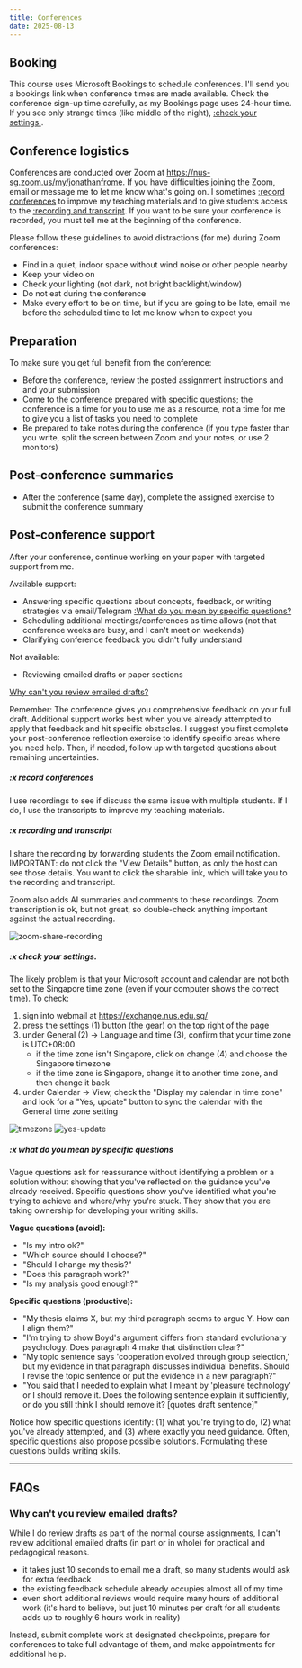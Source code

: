 ```yaml
---
title: Conferences
date: 2025-08-13
---
```

## Booking

This course uses Microsoft Bookings to schedule conferences. I'll send you a bookings link when conference times are made available.  Check the conference sign-up time carefully, as my Bookings page uses 24-hour time. If you see only strange times (like middle of the night), [:check your settings.](#x-checkyoursettings).

## Conference logistics

Conferences are conducted over Zoom at <https://nus-sg.zoom.us/my/jonathanfrome>. If you have difficulties joining the Zoom, email or message me to let me know what's going on. I sometimes [:record conferences](#x-recordconferences) to improve my teaching materials and to give students access to the [:recording and transcript](#x-recordingandtranscript). If you want to be sure your conference is recorded, you must tell me at the beginning of the conference.

Please follow these guidelines to avoid distractions (for me) during Zoom conferences:

- Find in a quiet, indoor space without wind noise or other people nearby
- Keep your video on
- Check your lighting (not dark, not bright backlight/window)
- Do not eat during the conference
- Make every effort to be on time, but if you are going to be late, email me before the scheduled time to let me know when to expect you

## Preparation

To make sure you get full benefit from the conference:

- Before the conference, review the posted assignment instructions and and your submission
- Come to the conference prepared with specific questions; the conference is a time for you to use me as a resource, not a time for me to give you a list of tasks you need to complete
- Be prepared to take notes during the conference (if you type faster than you write, split the screen between Zoom and your notes, or use 2 monitors)

## Post-conference summaries

- After the conference (same day), complete the assigned exercise to submit the conference summary

## Post-conference support

After your conference, continue working on your paper with targeted support from me.

Available support:

- Answering specific questions about concepts, feedback, or writing strategies via email/Telegram <span class="smaller-text"> [:What do you mean by specific questions?](#x-what-do-you-mean-by-specific-questions) </span>
- Scheduling additional meetings/conferences as time allows (not that conference weeks are busy, and I can't meet on weekends)
- Clarifying conference feedback you didn't fully understand

Not available:

- Reviewing emailed drafts or paper sections

[Why can't you review emailed drafts?](/course-ntw2029/course-info/conferences/#why-cant-you-review-emailed-drafts)

Remember: The conference gives you comprehensive feedback on your full draft. Additional support works best when you've already attempted to apply that feedback and hit specific obstacles. I suggest you first complete your post-conference reflection exercise to identify specific areas where you need help. Then, if needed, follow up with targeted questions about remaining uncertainties.

##### :x record conferences

I use recordings to see if discuss the same issue with multiple students. If I do, I use the transcripts  to improve my teaching materials.

##### :x recording and transcript

I share the recording by forwarding students the Zoom email notification. IMPORTANT: do not click the "View Details" button, as only the host can see those details. You want to click the sharable link, which will take you to the recording and transcript.

Zoom also adds AI summaries and comments to these recordings. Zoom transcription is ok, but not great, so double-check anything important against the actual recording.

![zoom-share-recording](/images/zoom_share_recording.png)

##### :x check your settings.

The likely problem is that your Microsoft account and calendar are not both set to the Singapore time zone (even if your computer shows the correct time). To check:

1. sign into webmail at https://exchange.nus.edu.sg/
2. press the settings (1) button (the gear) on the top right of the page
3. under General (2) → Language and time (3), confirm that your time zone is UTC+08:00
   - if the time zone isn't Singapore, click on change (4) and choose the Singapore timezone
   - if the time zone is Singapore, change it to another time zone, and then change it back
4. under Calendar → View, check the "Display my calendar in time zone" and look for a "Yes, update" button to sync the calendar with the General time zone setting

![timezone](/images/timezone.png)
![yes-update](/images/yes-update.png)

##### :x what do you mean by specific questions

Vague questions ask for reassurance without identifying a problem or a solution without showing that you've reflected on the guidance you've already received. Specific questions show you've identified what you're trying to achieve and where/why you're stuck. They show that you are taking ownership for developing your writing skills.

**Vague questions (avoid):**

- "Is my intro ok?"
- "Which source should I choose?"
- "Should I change my thesis?"
- "Does this paragraph work?"
- "Is my analysis good enough?"

**Specific questions (productive):**

- "My thesis claims X, but my third paragraph seems to argue Y. How can I align them?"
- "I'm trying to show Boyd's argument differs from standard evolutionary psychology. Does paragraph 4 make that distinction clear?"
- "My topic sentence says 'cooperation evolved through group selection,' but my evidence in that paragraph discusses individual benefits. Should I revise the topic sentence or put the evidence in a new paragraph?"
- "You said that I needed to explain what I meant by 'pleasure technology' or I should remove it. Does the following sentence explain it sufficiently, or do you still think I should remove it? [quotes draft sentence]"

Notice how specific questions identify: (1) what you're trying to do, (2) what you've already attempted, and (3) where exactly you need guidance. Often, specific questions also propose possible solutions. Formulating these questions builds writing skills.

---

## FAQs

### Why can't you review emailed drafts?

While I do review drafts as part of the normal course assignments, I can't review additional emailed drafts (in part or in whole) for practical and pedagogical reasons.

- it takes just 10 seconds to email me a draft, so many students would ask for extra feedback
- the existing feedback schedule already occupies almost all of my time
- even short additional reviews would require many hours of additional work (it's hard to believe, but just 10 minutes per draft for all students adds up to roughly 6 hours work in reality)

Instead, submit complete work at designated checkpoints, prepare for conferences to take full advantage of them, and make appointments for additional help.
